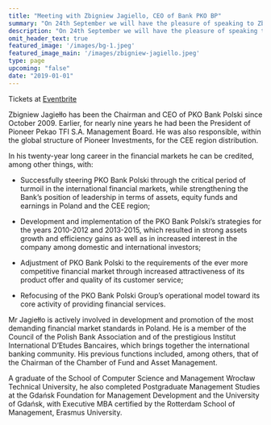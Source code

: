 ```yaml
---
title: "Meeting with Zbigniew Jagiello, CEO of Bank PKO BP"
summary: "On 24th September we will have the pleasure of speaking to Zbigniew Jagiello"
description: "On 24th September we will have the pleasure of speaking to Zbigniew Jagiello"
omit_header_text: true
featured_image: '/images/bg-1.jpeg'
featured_image_main: '/images/zbigniew-jagiello.jpeg'
type: page
upcoming: "false"
date: "2019-01-01"
---
```


Tickets at [Eventbrite](https://www.eventbrite.co.uk/e/meeting-with-zbigniew-jagiello-ceo-of-bank-pko-bp-tickets-72052297361)

Zbigniew Jagiełło has been the Chairman and CEO of PKO Bank Polski since October 2009. Earlier, for nearly nine years he had been the President of Pioneer Pekao TFI S.A. Management Board. He was also responsible, within the global structure of Pioneer Investments, for the CEE region distribution.

In his twenty-year long career in the financial markets he can be credited, among other things, with:

- Successfully steering PKO Bank Polski through the critical period of turmoil in the international financial markets, while strengthening the Bank’s position of leadership in terms of assets, equity funds and earnings in Poland and the CEE region;

- Development and implementation of the PKO Bank Polski’s strategies for the years 2010-2012 and 2013-2015, which resulted in strong assets growth and efficiency gains as well as in increased interest in the company among domestic and international investors;

- Adjustment of PKO Bank Polski to the requirements of the ever more competitive financial market through increased attractiveness of its product offer and quality of its customer service;

- Refocusing of the PKO Bank Polski Group’s operational model toward its core activity of providing financial services.

Mr Jagiełło is actively involved in development and promotion of the most demanding financial market standards in Poland. He is a member of the Council of the Polish Bank Association and of the prestigious Institut International D’Etudes Bancaires, which brings together the international banking community. His previous functions included, among others, that of the Chairman of the Chamber of Fund and Asset Management.

A graduate of the School of Computer Science and Management Wrocław Technical University, he also completed Postgraduate Management Studies at the Gdańsk Foundation for Management Development and the University of Gdańsk, with Executive MBA certified by the Rotterdam School of Management, Erasmus University.